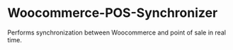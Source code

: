 Woocommerce-POS-Synchronizer
============================

Performs  synchronization  between Woocommerce  and point of sale in real time.
